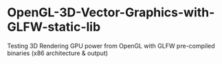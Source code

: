 # OpenGL-3D-Vector-Graphics-with-GLFW-static-lib
Testing 3D Rendering GPU power from OpenGL with GLFW pre-compiled binaries (x86 architecture &amp; output)
